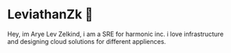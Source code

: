 # LeviathanZk :whale:
Hey, im Arye Lev Zelkind, i am a SRE for harmonic inc. i love infrastructure and designing cloud solutions for different appliences.
